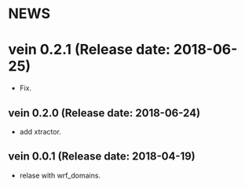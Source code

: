 NEWS
===========

# vein 0.2.1 (Release date: 2018-06-25)

- Fix.

## vein 0.2.0 (Release date: 2018-06-24)

- add xtractor.

## vein 0.0.1 (Release date: 2018-04-19)

- relase with wrf_domains.

